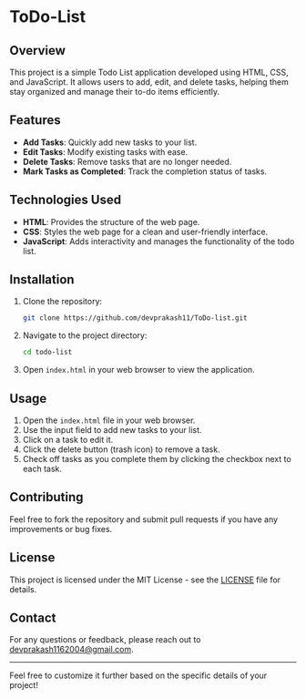 # ToDo-List

## Overview

This project is a simple Todo List application developed using HTML, CSS, and JavaScript. It allows users to add, edit, and delete tasks, helping them stay organized and manage their to-do items efficiently.

## Features

- **Add Tasks**: Quickly add new tasks to your list.
- **Edit Tasks**: Modify existing tasks with ease.
- **Delete Tasks**: Remove tasks that are no longer needed.
- **Mark Tasks as Completed**: Track the completion status of tasks.

## Technologies Used

- **HTML**: Provides the structure of the web page.
- **CSS**: Styles the web page for a clean and user-friendly interface.
- **JavaScript**: Adds interactivity and manages the functionality of the todo list.

## Installation

1. Clone the repository:

   ```bash
   git clone https://github.com/devprakash11/ToDo-list.git
   ```

2. Navigate to the project directory:

   ```bash
   cd todo-list
   ```

3. Open `index.html` in your web browser to view the application.

## Usage

1. Open the `index.html` file in your web browser.
2. Use the input field to add new tasks to your list.
3. Click on a task to edit it.
4. Click the delete button (trash icon) to remove a task.
5. Check off tasks as you complete them by clicking the checkbox next to each task.

## Contributing

Feel free to fork the repository and submit pull requests if you have any improvements or bug fixes. 

## License

This project is licensed under the MIT License - see the [LICENSE](LICENSE) file for details.

## Contact

For any questions or feedback, please reach out to [devprakash1162004@gmail.com](mailto:your-devprakash1162004@gmail.com).

---

Feel free to customize it further based on the specific details of your project!
